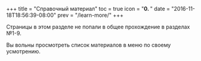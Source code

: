 +++
title = "Справочный материал"
toc = true
icon = "<b>0. </b>"
date = "2016-11-18T18:56:39-08:00"
prev = "/learn-more/"
+++

Страницы в этом разделе не попали в общее прохождение в разделах №1-9.

Вы вольны просмотреть список материалов в меню по своему усмотрению.

